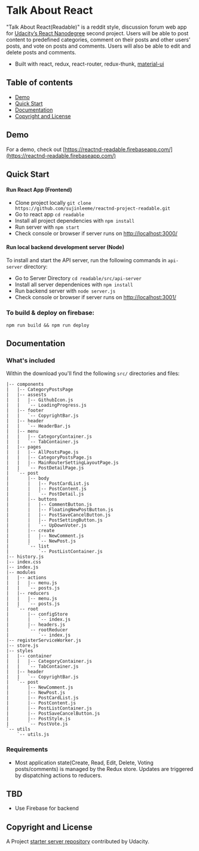 # Talk About React 

"Talk About React(Readable)" is a reddit style, discussion forum web app for [Udacity’s React Nanodegree](https://www.udacity.com/course/react-nanodegree--nd019) second project. Users will be able to post content to predefined categories, comment on their posts and other users' posts, and vote on posts and comments. Users will also be able to edit and delete posts and comments.

* Built with react, redux, react-router, redux-thunk, [material-ui](https://github.com/callemall/material-ui)

## Table of contents
- [Demo](#demo)
- [Quick Start](#quick-start)
- [Documentation](#documentation)
- [Copyright and License](#copyright-and-license)

## Demo
For a demo, check out [https://reactnd-readable.firebaseapp.com/](https://reactnd-readable.firebaseapp.com/)

## Quick Start
#### Run React App (Frontend)
* Clone project locally `git clone https://github.com/sujinleeme/reactnd-project-readable.git`
* Go to react app `cd readable`
* Install all project dependencies with `npm install`
* Run server with `npm start`
* Check console or browser if server runs on [http://localhost:3000/](http://localhost:3000/)


#### Run local backend development server (Node)
To install and start the API server, run the following commands in  `api-server` directory:

* Go to Server Directory `cd readable/src/api-server`
* Install all server dependenices with `npm install`
* Run backend server with `node server.js`
* Check console or browser if server runs on [http://localhost:3001/](http://localhost:3001/)

### To build & deploy on firebase:
```
npm run build && npm run deploy
```

## Documentation
### What's included
Within the download you'll find the following `src/` directories and files:
```
|-- components
|   |-- CategoryPostsPage
|   |-- assests
|   |   |-- GithubIcon.js
|   |   `-- LoadingProgress.js
|   |-- footer
|   |   `-- CopyrightBar.js
|   |-- header
|   |   `-- HeaderBar.js
|   |-- menu
|   |   |-- CategoryContainer.js
|   |   `-- TabContainer.js
|   |-- pages
|   |   |-- AllPostsPage.js
|   |   |-- CategoryPostsPage.js
|   |   |-- MainRouterSettingLayoutPage.js
|   |   `-- PostDetailPage.js
|   `-- post
|       |-- body
|       |   |-- PostCardList.js
|       |   |-- PostContent.js
|       |   `-- PostDetail.js
|       |-- buttons
|       |   |-- CommentButton.js
|       |   |-- FloatingNewPostButton.js
|       |   |-- PostSaveCancelButton.js
|       |   |-- PostSettingButton.js
|       |   `-- UpDownVoter.js
|       |-- create
|       |   |-- NewComment.js
|       |   `-- NewPost.js
|       `-- list
|           `-- PostListContainer.js
|-- history.js
|-- index.css
|-- index.js
|-- modules
|   |-- actions
|   |   |-- menu.js
|   |   `-- posts.js
|   |-- reducers
|   |   |-- menu.js
|   |   `-- posts.js
|   `-- root
|       |-- configStore
|       |   `-- index.js
|       |-- headers.js
|       `-- rootReducer
|           `-- index.js
|-- registerServiceWorker.js
|-- store.js
|-- styles
|   |-- container
|   |   |-- CategoryContainer.js
|   |   `-- TabContainer.js
|   |-- header
|   |   `-- CopyrightBar.js
|   `-- post
|       |-- NewComment.js
|       |-- NewPost.js
|       |-- PostCardList.js
|       |-- PostContent.js
|       |-- PostListContainer.js
|       |-- PostSaveCancelButton.js
|       |-- PostStyle.js
|       `-- PostVote.js
`-- utils
    `-- utils.js
```
### Requirements
* Most application state(Create, Read, Edit, Delete, Voting posts/comments) is managed by the Redux store. Updates are triggered by dispatching actions to reducers.

## TBD
* Use Firebase for backend

## Copyright and License 
A Project [starter server repository](https://github.com/udacity/reactnd-project-readable-starter) contributed by Udacity.
